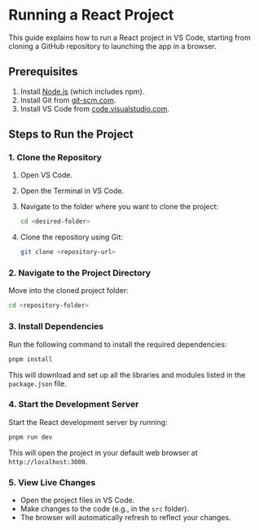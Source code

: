 # Running a React Project

This guide explains how to run a React project in VS Code, starting from cloning a GitHub repository to launching the app in a browser.

## Prerequisites

1. Install [Node.js](https://nodejs.org/) (which includes npm).
2. Install Git from [git-scm.com](https://git-scm.com/).
3. Install VS Code from [code.visualstudio.com](https://code.visualstudio.com/).

## Steps to Run the Project

### 1. Clone the Repository

1. Open VS Code.
2. Open the Terminal in VS Code.
3. Navigate to the folder where you want to clone the project:
   ```bash
   cd <desired-folder>
   ```
  
4. Clone the repository using Git:
   ```bash
   git clone <repository-url>
   ```
   

### 2. Navigate to the Project Directory

Move into the cloned project folder:
```bash
cd <repository-folder>
```


### 3. Install Dependencies

Run the following command to install the required dependencies:
```bash
pnpm install
```
This will download and set up all the libraries and modules listed in the `package.json` file.

### 4. Start the Development Server

Start the React development server by running:
```bash
pnpm run dev
```
This will open the project in your default web browser at `http://localhost:3000`.

### 5. View Live Changes

- Open the project files in VS Code.
- Make changes to the code (e.g., in the `src` folder).
- The browser will automatically refresh to reflect your changes.
